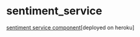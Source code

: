 # sentiment_service
[sentiment service component](https://mighty-shelf-28167.herokuapp.com/analyze/@tastytrade)[deployed on heroku]
